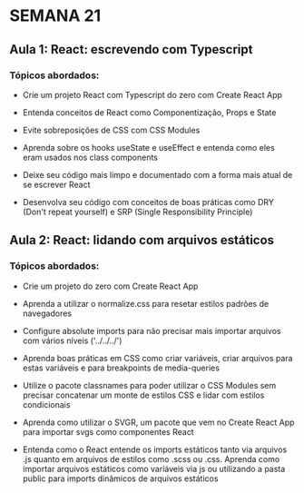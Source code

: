 # SEMANA 21

## Aula 1: React: escrevendo com Typescript

### Tópicos abordados:

- Crie um projeto React com Typescript do zero com Create React App

- Entenda conceitos de React como Componentização, Props e State

- Evite sobreposições de CSS com CSS Modules

- Aprenda sobre os hooks useState e useEffect e entenda como eles eram usados nos class components

- Deixe seu código mais limpo e documentado com a forma mais atual de se escrever React

- Desenvolva seu código com conceitos de boas práticas como DRY (Don't repeat yourself) e SRP
(Single Responsibility Principle)



## Aula 2: React: lidando com arquivos estáticos

### Tópicos abordados:

- Crie um projeto do zero com Create React App

- Aprenda a utilizar o normalize.css para resetar estilos padrões de navegadores

- Configure absolute imports para não precisar mais importar arquivos com vários níveis ('../../../')

- Aprenda boas práticas em CSS como criar variáveis, criar arquivos para estas variáveis e para breakpoints de media-queries

- Utilize o pacote classnames para poder utilizar o CSS Modules sem precisar concatenar um monte de estilos CSS e lidar com estilos condicionais

- Aprenda como utilizar o SVGR, um pacote que vem no Create React App para importar svgs como componentes React

- Entenda como o React entende os imports estáticos tanto via arquivos .js quanto em arquivos de estilos como .scss ou .css. Aprenda como importar arquivos estáticos como variáveis via js ou utilizando a pasta public para imports dinâmicos de arquivos estáticos